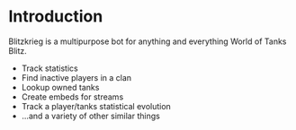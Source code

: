 # Introduction

Blitzkrieg is a multipurpose bot for anything and everything World of Tanks Blitz.

- Track statistics
- Find inactive players in a clan
- Lookup owned tanks
- Create embeds for streams
- Track a player/tanks statistical evolution
- ...and a variety of other similar things
